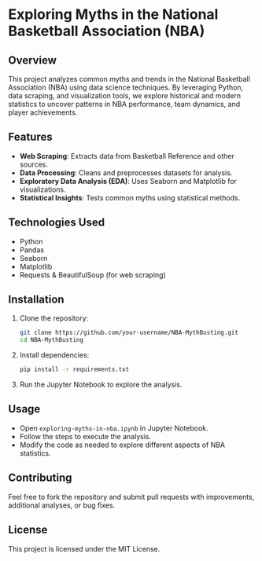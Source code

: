 # Exploring Myths in the National Basketball Association (NBA)

## Overview
This project analyzes common myths and trends in the National Basketball Association (NBA) using data science techniques. By leveraging Python, data scraping, and visualization tools, we explore historical and modern statistics to uncover patterns in NBA performance, team dynamics, and player achievements.

## Features
- **Web Scraping**: Extracts data from Basketball Reference and other sources.
- **Data Processing**: Cleans and preprocesses datasets for analysis.
- **Exploratory Data Analysis (EDA)**: Uses Seaborn and Matplotlib for visualizations.
- **Statistical Insights**: Tests common myths using statistical methods.

## Technologies Used
- Python
- Pandas
- Seaborn
- Matplotlib
- Requests & BeautifulSoup (for web scraping)

## Installation
1. Clone the repository:
   ```bash
   git clone https://github.com/your-username/NBA-MythBusting.git
   cd NBA-MythBusting
   ```
2. Install dependencies:
   ```bash
   pip install -r requirements.txt
   ```
3. Run the Jupyter Notebook to explore the analysis.

## Usage
- Open `exploring-myths-in-nba.ipynb` in Jupyter Notebook.
- Follow the steps to execute the analysis.
- Modify the code as needed to explore different aspects of NBA statistics.

## Contributing
Feel free to fork the repository and submit pull requests with improvements, additional analyses, or bug fixes.

## License
This project is licensed under the MIT License.
